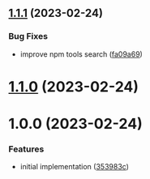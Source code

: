 ## [1.1.1](https://github.com/kuritkaj/ktools/compare/v1.1.0...v1.1.1) (2023-02-24)


### Bug Fixes

* improve npm tools search ([fa09a69](https://github.com/kuritkaj/ktools/commit/fa09a69296e5121f1b7a5775d052aa9623660375))

# [1.1.0](https://github.com/kuritkaj/ktools/compare/v1.0.0...v1.1.0) (2023-02-24)

# 1.0.0 (2023-02-24)


### Features

* initial implementation ([353983c](https://github.com/kuritkaj/ktools/commit/353983c22b847dcc205cf34fa6e6d4a23656bc5d))
